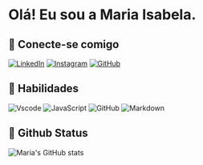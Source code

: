 # Olá! Eu sou a Maria Isabela.
## 🩷 Conecte-se comigo 
[![LinkedIn](https://img.shields.io/badge/LinkedIn-ffcbdb?style=for-the-badge&logo=linkedin&logoColor=f17ea1)](https://www.linkedin.com/in/maria-isabela-miatto-de-lima-382520a6/) 
[![Instagram](https://img.shields.io/badge/-Instagram-ffcbdb?style=for-the-badge&logo=instagram&logoColor=f17ea1)](https://www.instagram.com/m.isabela__/)
[![GitHub](https://img.shields.io/badge/GitHub-ffcbdb?style=for-the-badge&logo=github&logoColor=f17ea1)](https://github.com/mariamiatto)


## 🩷 Habilidades
![Vscode](https://img.shields.io/badge/Vscode-ffcbdb?style=for-the-badge&logo=visual-studio-code&logoColor=f17ea1)
![JavaScript](https://img.shields.io/badge/JavaScript-ffcbdb?style=for-the-badge&logo=javascript&logoColor=f17ea1)
![GitHub](https://img.shields.io/badge/GitHub-ffcbdb?style=for-the-badge&logo=github&logoColor=f17ea1)
![Markdown](https://img.shields.io/badge/Markdown-ffcbdb?style=for-the-badge&logo=markdown&logoColor=f17ea1)

## 🩷 Github Status

![Maria's GitHub stats](https://github-readme-stats.vercel.app/api?username=mariamiatto&show_icons=true&theme=dracula)

